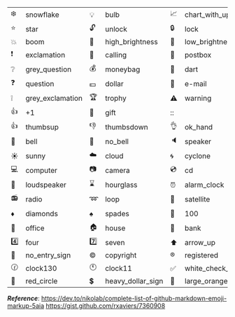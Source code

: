 
| | | | | | | | |
|--- | --- |---  |---  |---  |---  |---  |---  |
| :snowflake:| snowflake | :bulb: |bulb | :chart_with_upwards_trend: |chart_with_upwards_trend | :calendar: |calendar | :clipboard: | clipboard|
| :star: |star | :unlock: | unlock| :lock: | lock| :key: |key |
| :boom: | boom| :high_brightness: | high_brightness| :low_brightness: |low_brightness | :electric_plug: |electric_plug |
| :exclamation: |exclamation | :calling: | calling| :postbox: | postbox| :memo: | memo|
| :grey_question: | grey_question| :moneybag: |moneybag | :dart: |dart | :pencil: |pencil |
| :question: |question | :dollar: |dollar | :e-mail: | e-mail| :envelope: | envelope|
| :grey_exclamation: |grey_exclamation | :trophy: |trophy | :warning: | warning| :: | |
| :+1: |+1 | :gift: |gift | :: | | :: | |
| :thumbsup: |thumbsup | :thumbsdown: |thumbsdown | :ok_hand: | ok_hand| :raising_hand: | raising_hand |
| :bell: | bell| :no_bell: |no_bell | :speaker: | speaker| :mute: |mute |
| :sunny: | sunny| :cloud: |cloud | :cyclone: | cyclone| :floppy_disk: | floppy_disk|
| :computer: |computer | :camera: |camera | :cd: | cd| :tv: | tv|
| :loudspeaker: | loudspeaker| :hourglass: |hourglass | :alarm_clock: | alarm_clock| :watch: |watch |
| :radio: |radio | :loop: | loop| :satellite: |satellite | :mag_right: |mag_right |
| :diamonds: | diamonds| :spades: | spades| :100: |100 | :o: |o |
| :office: |office | :house: | house| :bank: |bank | :bangbang: |bangbang |
| :four: |four | :seven: |seven | :arrow_up: |arrow_up | :arrow_double_up: |arrow_double_up |
| :no_entry_sign: |no_entry_sign | :copyright: |copyright | :registered: |registered | :: | |
| :clock130: |clock130 | :clock11: | clock11| :white_check_mark: | white_check_mark| :: | |
| :red_circle: | red_circle| :heavy_dollar_sign: |heavy_dollar_sign | :large_orange_diamond: |large_orange_diamond | :white_square_button: |white_square_button |


***Reference***:
https://dev.to/nikolab/complete-list-of-github-markdown-emoji-markup-5aia
https://gist.github.com/rxaviers/7360908
